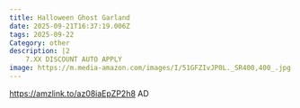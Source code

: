 ```yaml
---
title: Halloween Ghost Garland
date: 2025-09-21T16:37:19.006Z
tags: 2025-09-22
Category: other
description: |2
    7.XX DISCOUNT AUTO APPLY
image: https://m.media-amazon.com/images/I/51GFZIvJP0L._SR400,400_.jpg
---
```

https://amzlink.to/az08iaEpZP2h8  AD